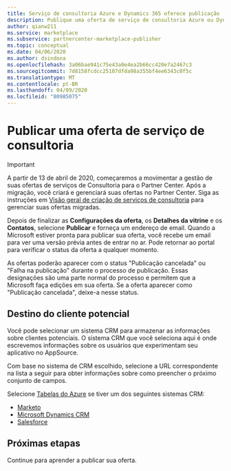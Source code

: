 ```yaml
---
title: Serviço de consultoria Azure e Dynamics 365 oferece publicação | Mercado Azure
description: Publique uma oferta de serviço de consultoria Azure ou Dynamics 365 no Portal de Parceiros em Nuvem para O Mercado Azure ou AppSource.
author: qianw211
ms.service: marketplace
ms.subservice: partnercenter-marketplace-publisher
ms.topic: conceptual
ms.date: 04/06/2020
ms.author: dsindona
ms.openlocfilehash: 3a06bae941c75e43a0e4ea2b66cc420e7a2467c3
ms.sourcegitcommit: 7d8158fcdcc25107dfda98a355bf4ee6343c0f5c
ms.translationtype: MT
ms.contentlocale: pt-BR
ms.lasthandoff: 04/09/2020
ms.locfileid: "80985075"
---
```

# <a name="publish-a-consulting-service-offer"></a>Publicar uma oferta de serviço de consultoria

>[!Important]
>A partir de 13 de abril de 2020, começaremos a movimentar a gestão de suas ofertas de serviços de Consultoria para o Partner Center. Após a migração, você criará e gerenciará suas ofertas no Partner Center. Siga as instruções em [Visão geral de criação de serviços de consultoria](https://aka.ms/AzureCreateConsultingService) para gerenciar suas ofertas migradas.

Depois de finalizar as **Configurações da oferta**, os **Detalhes da vitrine** e os **Contatos**, selecione **Publicar** e forneça um endereço de email. Quando a Microsoft estiver pronta para publicar sua oferta, você recebe um email para ver uma versão prévia antes de entrar no ar. Pode retornar ao portal para verificar o status da oferta a qualquer momento.

As ofertas poderão aparecer com o status "Publicação cancelada" ou "Falha na publicação" durante o processo de publicação. Essas designações são uma parte normal do processo e permitem que a Microsoft faça edições em sua oferta. Se a oferta aparecer como "Publicação cancelada", deixe-a nesse status.

## <a name="lead-destination"></a>Destino do cliente potencial

Você pode selecionar um sistema CRM para armazenar as informações sobre clientes potenciais. O sistema CRM que você seleciona aqui é onde escrevemos informações sobre os usuários que experimentam seu aplicativo no AppSource.

Com base no sistema de CRM escolhido, selecione a URL correspondente na lista a seguir para obter informações sobre como preencher o próximo conjunto de campos.

Selecione [Tabelas do Azure](https://docs.microsoft.com/azure/marketplace/cloud-partner-portal-orig/cloud-partner-portal-lead-management-instructions-azure-table) se tiver um dos seguintes sistemas CRM:  
* [Marketo](https://docs.microsoft.com/azure/marketplace/cloud-partner-portal-orig/cloud-partner-portal-lead-management-instructions-marketo)
* [Microsoft Dynamics CRM](https://docs.microsoft.com/azure/marketplace/cloud-partner-portal-orig/cloud-partner-portal-lead-management-instructions-dynamics)
* [Salesforce](https://docs.microsoft.com/azure/marketplace/cloud-partner-portal-orig/cloud-partner-portal-lead-management-instructions-salesforce)

## <a name="next-steps"></a>Próximas etapas

Continue para aprender a publicar sua oferta.
